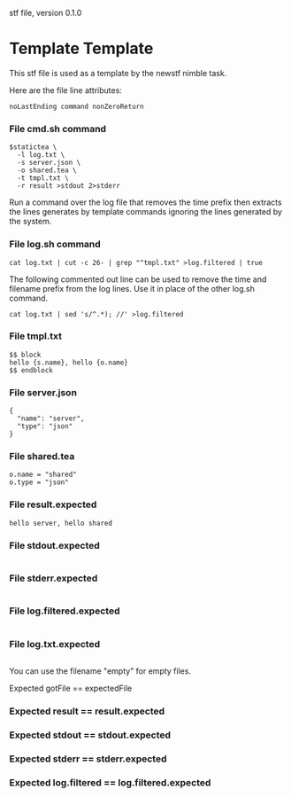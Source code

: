 stf file, version 0.1.0

# Template Template

This stf file is used as a template by the newstf nimble task.

Here are the file line attributes:

~~~
noLastEnding command nonZeroReturn
~~~

### File cmd.sh command

~~~
$statictea \
  -l log.txt \
  -s server.json \
  -o shared.tea \
  -t tmpl.txt \
  -r result >stdout 2>stderr
~~~

Run a command over the log file that removes the time prefix then
extracts the lines generates by template commands ignoring the lines
generated by the system.

### File log.sh command

~~~
cat log.txt | cut -c 26- | grep "^tmpl.txt" >log.filtered | true
~~~

The following commented out line can be used to remove the time and
filename prefix from the log lines. Use it in place of the other
log.sh command.

~~~
cat log.txt | sed 's/^.*); //' >log.filtered
~~~

### File tmpl.txt

~~~
$$ block
hello {s.name}, hello {o.name}
$$ endblock
~~~

### File server.json

~~~
{
  "name": "server",
  "type": "json"
}
~~~

### File shared.tea

~~~
o.name = "shared"
o.type = "json"
~~~

### File result.expected

~~~
hello server, hello shared
~~~

### File stdout.expected

~~~
~~~

### File stderr.expected

~~~
~~~

### File log.filtered.expected

~~~
~~~

### File log.txt.expected

~~~
~~~

You can use the filename "empty" for empty files.

Expected gotFile == expectedFile

### Expected result == result.expected
### Expected stdout == stdout.expected
### Expected stderr == stderr.expected
### Expected log.filtered == log.filtered.expected
